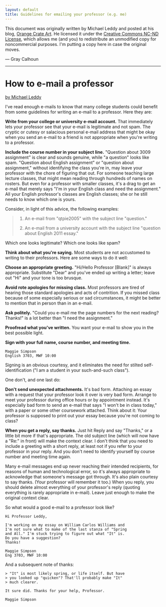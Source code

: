 ```yaml
---
layout: default
title: Guidelines for emailing your professor (e.g. me)
---
```


[original]: http://mleddy.blogspot.com/2005/01/how-to-e-mail-professor.html

This document was originally written by Michael Leddy and posted at
his blog, [Orange Crate Art][original]. He licensed it under the
[Creative Commons NC-ND
License](http://creativecommons.org/licenses/by-nc-nd/3.0/), which
allows me (and you) to redistribute an unmodified copy for
noncommercial purposes. I'm putting a copy here in case the original
moves.

— Gray Calhoun

<hr />

# How to e-mail a professor
[by Michael Leddy][original]

I've read enough e-mails to know that many college students could
benefit from some guidelines for writing an e-mail to a
professor. Here they are:

**Write from your college or university e-mail account.** That
immediately lets your professor see that your e-mail is legitimate and
not spam. The cryptic or cutesy or salacious personal e-mail address
that might be okay when you send an e-mail to a friend is not
appropriate when you're writing to a professor.

**Include the course number in your subject line.** "Question about
3009 assignment" is clear and sounds genuine, while "a question" looks
like spam. "Question about English assignment" or "question about
assignment," without identifying the class you're in, may leave your
professor with the chore of figuring that out. For someone teaching
large lecture classes, that might mean reading through hundreds of
names on rosters. But even for a professor with smaller classes, it's
a drag to get an e-mail that merely says "I'm in your English class
and need the assignment." All your English professor's classes are
English classes; she or he still needs to know which one is yours.

Consider, in light of this advice, the following examples:

> 1. An e-mail from "qtpie2005" with the subject line "question."
> 
> 2. An e-mail from a university account with the subject line "question
>    about English 2011 essay."

Which one looks legitimate? Which one looks like spam?

**Think about what you're saying.** Most students are not accustomed
to writing to their professors. Here are some ways to do it well:

**Choose an appropriate greeting.** "Hi/Hello Professor [Blank]" is
always appropriate. Substitute "Dear" and you've ended up writing a
letter; leave out "Hi" and your tone is too brusque.

**Avoid rote apologies for missing class.** Most professors are tired
of hearing those standard apologies and acts of contrition. If you
missed class because of some especially serious or sad circumstances,
it might be better to mention that in person than in an e-mail.

**Ask politely.** "Could you e-mail me the page numbers for the next
reading? Thanks!" is a lot better than "I need the assignment."

**Proofread what you've written.** You want your e-mail to show you in
the best possible light.

**Sign with your full name, course number, and meeting time.**

    Maggie Simpson
    English 3703, MWF 10:00

Signing is an obvious courtesy, and it eliminates the need for stilted
self-identification ("I am a student in your such-and-such class").

One don't, and one last do:

**Don't send unexpected attachments.** It's bad form. Attaching an
essay with a request that your professor look it over is very bad
form. Arrange to meet your professor during office hours or by
appointment instead. It's especially bad form to send an e-mail that
says "I won't be in class today," with a paper or some other
coursework attached. Think about it: Your professor is supposed to
print out your essay because you're not coming to class?

**When you get a reply, say thanks.** Just hit Reply and say "Thanks,"
or a little bit more if that's appropriate. The old subject line
(which will now have a "Re:" in front) will make the context clear. I
don't think that you need to include a greeting with a short reply, at
least not if you refer to your professor in your reply. And you don't
need to identify yourself by course number and meeting time again.

Many e-mail messages end up never reaching their intended recipients,
for reasons of human and technological error, so it's always
appropriate to acknowledge that someone's message got through. It's
also plain courtesy to say thanks. (Your professor will remember it
too.) When you reply, you should delete almost everything of your
professor's reply (quoting everything is rarely appropriate in
e-mail). Leave just enough to make the original context clear.

So what would a good e-mail to a professor look like?

    Hi Professor Leddy,
    
    I'm working on my essay on William Carlos Williams and
    I'm not sure what to make of the last stanza of "Spring
    and All." I'm stuck trying to figure out what "It" is.
    Do you have a suggestion?
    Thanks!
     
    Maggie Simpson
    Eng 3703, MWF 10:00

And a subsequent note of thanks:

    > "It" is most likely spring, or life itself. But have
    > you looked up "quicken"? That'll probably make "It"
    > much clearer.
    
    It sure did. Thanks for your help, Professor.
    
    Maggie Simpson

